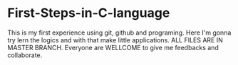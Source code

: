 # First-Steps-in-C-language
This is my first experience using git, github and programing.
Here I'm gonna try lern the logics and with that make little applications.
ALL FILES ARE IN MASTER BRANCH.
Everyone are WELLCOME to give me feedbacks and collaborate.
